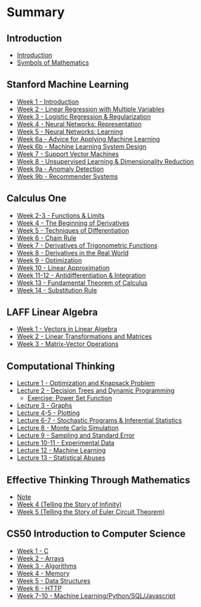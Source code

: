 # Summary

## Introduction

* [Introduction](README.md)
* [Symbols of Mathematics](SYMBOLS.md)

<!--
### Stanford Statistical Learning

* [Chapter 2 - Overview of Statistical Learning](statistical-learning/chapter-2.md)
* -->

## Stanford Machine Learning

* [Week 1 - Introduction](stanford-machine-learning/week-1.md)
* [Week 2 - Linear Regression with Multiple Variables](stanford-machine-learning/week-2.md)
* [Week 3 - Logistic Regression & Regularization](stanford-machine-learning/week-3.md)
* [Week 4 - Neural Networks: Representation](stanford-machine-learning/week-4.md)
* [Week 5 - Neural Networks: Learning](stanford-machine-learning/week-5.md)
* [Week 6a - Advice for Applying Machine Learning](stanford-machine-learning/week-6a.md)
* [Week 6b - Machine Learning System Design](stanford-machine-learning/week-6b.md)
* [Week 7 - Support Vector Machines](stanford-machine-learning/week-7.md)
* [Week 8 - Unsupervised Learning & Dimensionality Reduction](stanford-machine-learning/week-8.md)
* [Week 9a - Anomaly Detection](stanford-machine-learning/week-9a.md)
* [Week 9b - Recommender Systems](stanford-machine-learning/week-9b.md)

<!--
* [Week 10 - Large Scale Machine Learning](stanford-machine-learning/week-10.md)
* [Week 11 - Application Example: Photo OCR](stanford-machine-learning/week-11.md)
-->

## Calculus One

* [Week 2-3 - Functions & Limits](calculus-one/week-2-3.md)
* [Week 4 - The Beginning of Derivatives](calculus-one/week-4.md)
* [Week 5 - Techniques of Differentiation](calculus-one/week-5.md)
* [Week 6 - Chain Rule](calculus-one/week-6.md)
* [Week 7 - Derivatives of Trigonometric Functions](calculus-one/week-7.md)
* [Week 8 - Derivatives in the Real World](calculus-one/week-8.md)
* [Week 9 - Optimization](calculus-one/week-9.md)
* [Week 10 - Linear Approximation](calculus-one/week-10.md)
* [Week 11-12 - Antidifferentiation & Integration](calculus-one/week-11-12.md)
* [Week 13 - Fundamental Theorem of Calculus](calculus-one/week-13.md)
* [Week 14 - Substitution Rule](calculus-one/week-14.md)


<!--
* [Week 15 - Techniques of Integration](calculus-one/week-15.md)
* [Week 16 - Applications of Integration](calculus-one/week-16.md)
-->

## LAFF Linear Algebra

* [Week 1 - Vectors in Linear Algebra](laff-linear-algebra/week-1.md) 
* [Week 2 - Linear Transformations and Matrices](laff-linear-algebra/week-2.md)
* [Week 3 - Matrix-Vector Operations](laff-linear-algebra/week-3.md)

## Computational Thinking

* [Lecture 1 - Optimization and Knapsack Problem](computational-thinking/lecture-1.md)
* [Lecture 2 - Decision Trees and Dynamic Programming](computational-thinking/lecture-2.md)
  * [Exercise: Power Set Function](computational-thinking/lecture-2-powerset.md)
* [Lecture 3 - Graphs](computational-thinking/lecture-3.md)
* [Lecture 4-5 - Plotting](computational-thinking/lecture-4-5.md)
* [Lecture 6-7 - Stochastic Programs & Inferential Statistics](computational-thinking/lecture-6-7.md)
* [Lecture 8 - Monte Carlo Simulation](computational-thinking/lecture-8.md)
* [Lecture 9 - Sampling and Standard Error](computational-thinking/lecture-9.md)
* [Lecture 10-11 - Experimental Data](computational-thinking/lecture-10-11.md)
* [Lecture 12 - Machine Learning](computational-thinking/lecture-12.md)
* [Lecture 13 - Statistical Abuses](computational-thinking/lecture-13.md)


## Effective Thinking Through Mathematics

* [Note](effective-thinking-through-mathematics/note.md)
* [Week 4 (Telling the Story of Infinity)](effective-thinking-through-mathematics/week-4-telling-the-story-of-infinity.md)
* [Week 5 (Telling the Story of Euler Circuit Theorem)](effective-thinking-through-mathematics/week-5-telling-the-story-of-the-euler-circuit-theorem.md)


## CS50 Introduction to Computer Science

* [Week 1 - C](cs50/week-1.md)
* [Week 2 - Arrays](cs50/week-2.md)
* [Week 3 - Algorithms](cs50/week-3.md)
* [Week 4 - Memory](cs50/week-4.md)
* [Week 5 - Data Structures](cs50/week-5.md)
* [Week 6 - HTTP](cs50/week-6.md)
* [Week 7-10 - Machine Learning/Python/SQL/Javascript](cs50/week-7-10.md)

